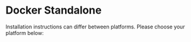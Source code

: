 # Docker Standalone

Installation instructions can differ between platforms. Please choose your platform below:

